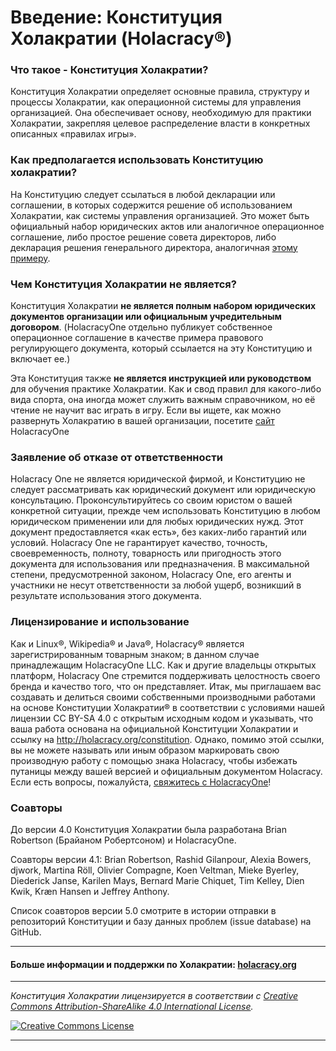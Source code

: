 # Введение: Конституция Холакратии (Holacracy®)

### Что такое - Конституция Холакратии?

Конституция Холакратии определяет основные правила, структуру и процессы Холакратии, как операционной системы для управления организацией. Она обеспечивает основу, необходимую для практики Холакратии, закрепляя целевое распределение власти в конкретных описанных «правилах игры».

### Как предполагается использовать Конституцию холакратии?
На Конституцию следует ссылаться в любой декларации или соглашении, в которых содержится решение об использованием Холакратии, как системы управления организацией. Это может быть официальный набор юридических актов или аналогичное операционное соглашение, либо простое решение совета директоров, либо декларация решения генерального директора, аналогичная <a href="https://github.com/holacracyone/Holacracy-Constitution-5.0-RUSSIAN/blob/main/Adoption%20Declaration.md" target="_blank">этому примеру</a>.

### Чем Конституция Холакратии не является?
Конституция Холакратии **не является полным набором юридических документов организации или официальным учредительным договором**. (HolacracyOne отдельно публикует собственное операционное соглашение в качестве примера правового регулирующего документа, который ссылается на эту Конституцию и включает ее.)

Эта Конституция также **не является инструкцией или руководством** для обучения практике Холакратии. Как и свод правил для какого-либо вида спорта, она иногда может служить важным справочником, но её чтение не научит вас играть в игру. Если вы ищете, как можно развернуть Холакратию в вашей организации, посетите <a href="http://holacracy.org" target="_blank">сайт</a> HolacracyOne

### Заявление об отказе от ответственности
Holacracy One не является юридической фирмой, и Конституцию не следует рассматривать как юридический документ или юридическую консультацию. Проконсультируйтесь со своим юристом о вашей конкретной ситуации, прежде чем использовать Конституцию в любом юридическом применении или для любых юридических нужд. Этот документ предоставляется «как есть», без каких-либо гарантий или условий. Holacracy One не гарантирует качество, точность, своевременность, полноту, товарность или пригодность этого документа для использования или предназначения. В максимальной степени, предусмотренной законом, Holacracy One, его агенты и участники не несут ответственности за любой ущерб, возникший в результате использования этого документа.

### Лицензирование и использование
Как и Linux®, Wikipedia® и Java®, Holacracy® является зарегистрированным товарным знаком; в данном случае принадлежащим HolacracyOne LLC. Как и другие владельцы открытых платформ, Holacracy One стремится поддерживать целостность своего бренда и качество того, что он представляет. Итак, мы приглашаем вас создавать и делиться своими собственными производными работами на основе Конституции Холакратии® в соответствии с условиями нашей лицензии CC BY-SA 4.0 с открытым исходным кодом и указывать, что ваша работа основана на официальной Конституции Холакратии и ссылку на http://holacracy.org/constitution. Однако, помимо этой ссылки, вы не можете называть или иным образом маркировать свою производную работу с помощью знака Holacracy, чтобы избежать путаницы между вашей версией и официальным документом Holacracy. Если есть вопросы, пожалуйста, <a href="http://www.holacracy.org/contact/" target="_blank">свяжитесь с HolacracyOne</a>!

### Соавторы
До версии 4.0 Конституция Холакратии была разработана Brian Robertson (Брайаном Робертсоном) и HolacracyOne. 

Соавторы версии 4.1: Brian Robertson, Rashid Gilanpour, Alexia Bowers, djwork, Martina Röll, Olivier Compagne, Koen Veltman, Mieke Byerley, Diederick Janse, Karilen Mays, Bernard Marie Chiquet, Tim Kelley, Dien Kwik, Kræn Hansen и Jeffrey Anthony.

Список соавторов версии 5.0 смотрите в истории отправки в репозиторий Конституции и базу данных проблем (issue database) на GitHub.

---

#### Больше информации и поддержки по Холакратии: <a href="http://holacracy.org" target="_blank">holacracy.org</a>

---

*_Конституция Холакратии лицензируется в соответствии с <a rel="license" href="http://creativecommons.org/licenses/by-sa/4.0/">Creative Commons Attribution-ShareAlike 4.0 International License</a>._*

<a rel="license" href="http://creativecommons.org/licenses/by-sa/4.0/" target="_blank"><img alt="Creative Commons License" style="border-width:0" src="https://i.creativecommons.org/l/by-sa/4.0/88x31.png" /></a> 

---
